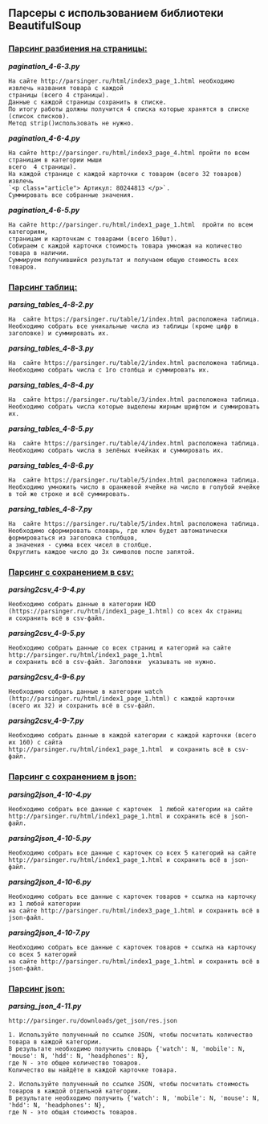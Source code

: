 ## **Парсеры с использованием библиотеки BeautifulSoup**

### <ins>Парсинг разбиения на страницы:</ins>

***pagination_4-6-3.py***

    На сайте http://parsinger.ru/html/index3_page_1.html необходимо извлечь названия товара с каждой 
	страницы (всего 4 страницы).
    Данные с каждой страницы сохранить в списке.
    По итогу работы должны получится 4 списка которые хранятся в списке (список списков).
    Метод strip()использовать не нужно.


***pagination_4-6-4.py***

    На сайте http://parsinger.ru/html/index3_page_4.html пройти по всем страницам в категории мыши 
	всего  4 страницы). 
    На каждой странице с каждой карточки с товаром (всего 32 товаров) извлечь 
	`<p class="article"> Артикул: 80244813 </p>`.
    Суммировать все собранные значения.

***pagination_4-6-5.py***

    На сайте http://parsinger.ru/html/index1_page_1.html  пройти по всем категориям,
	страницам и карточкам с товарами (всего 160шт).
    Собираем с каждой карточки стоимость товара умножая на количество товара в наличии.
    Суммируем получившийся результат и получаем общую стоимость всех товаров.

### <ins>Парсинг таблиц:</ins>

***parsing_tables_4-8-2.py***

    На  сайте https://parsinger.ru/table/1/index.html расположена таблица.
    Необходимо собрать все уникальные числа из таблицы (кроме цифр в заголовке) и суммировать их.

***parsing_tables_4-8-3.py***

    На  сайте https://parsinger.ru/table/2/index.html расположена таблица.
    Необходимо собрать числа с 1го столбца и суммировать их.

***parsing_tables_4-8-4.py***

    На  сайте https://parsinger.ru/table/3/index.html расположена таблица.
    Необходимо собрать числа которые выделены жирным шрифтом и суммировать их.

***parsing_tables_4-8-5.py***

    На  сайте https://parsinger.ru/table/4/index.html расположена таблица.
    Необходимо собрать числа в зелёных ячейках и суммировать их.

***parsing_tables_4-8-6.py***

    На  сайте https://parsinger.ru/table/5/index.html расположена таблица.
    Необходимо умножить число в оранжевой ячейке на число в голубой ячейке в той же строке и всё суммировать.

***parsing_tables_4-8-7.py***

    На  сайте https://parsinger.ru/table/5/index.html расположена таблица.
    Необходимо сформировать словарь, где ключ будет автоматически формироваться из заголовка столбцов,
	а значения - сумма всех чисел в столбце.
    Округлить каждое число до 3х символов после запятой.

### <ins>Парсинг с сохранением в csv:</ins>

***parsing2csv_4-9-4.py***

    Необходимо собрать данные в категории HDD (https://parsinger.ru/html/index1_page_1.html) со всех 4х страниц
	и сохранить всё в csv-файл. 

***parsing2csv_4-9-5.py***

    Необходимо собрать данные со всех страниц и категорий на сайте http://parsinger.ru/html/index1_page_1.html
	и сохранить всё в csv-файл. Заголовки  указывать не нужно.

***parsing2csv_4-9-6.py***

    Необходимо собрать данные в категории watch (http://parsinger.ru/html/index1_page_1.html) c каждой карточки
	(всего их 32) и сохранить всё в csv-файл.

***parsing2csv_4-9-7.py***

    Необходимо собрать данные в каждой категории c каждой карточки (всего их 160) с сайта 
	http://parsinger.ru/html/index1_page_1.html  и сохранить всё в csv-файл.

### <ins>Парсинг с сохранением в json:</ins>

***parsing2json_4-10-4.py***

    Необходимо собрать все данные с карточек  1 любой категории на сайте 
	http://parsinger.ru/html/index1_page_1.html и сохранить всё в json-файл.

***parsing2json_4-10-5.py***

    Необходимо собрать все данные с карточек со всех 5 категорий на сайте 
	http://parsinger.ru/html/index1_page_1.html и сохранить всё в json-файл. 

***parsing2json_4-10-6.py***

    Необходимо собрать все данные с карточек товаров + ссылка на карточку из 1 любой категории
	на сайте http://parsinger.ru/html/index3_page_1.html и сохранить всё в json-файл.

***parsing2json_4-10-7.py***

    Необходимо собрать все данные с карточек товаров + ссылка на карточку со всех 5 категорий
	на сайте http://parsinger.ru/html/index1_page_1.html и сохранить всё в json-файл.

### <ins>Парсинг json:</ins>

***parsing_json_4-11.py***

    http://parsinger.ru/downloads/get_json/res.json
    
    1. Используйте полученный по ссылке JSON, чтобы посчитать количество товара в каждой категории.
    В результате необходимо получить словарь {'watch': N, 'mobile': N, 'mouse': N, 'hdd': N, 'headphones': N},
	где N - это общее количество товаров.
    Количество вы найдёте в каждой карточке товара.
    
    2. Используйте полученный по ссылке JSON, чтобы посчитать стоимость товаров в каждой отдельной категории.
    В результате необходимо получить {'watch': N, 'mobile': N, 'mouse': N, 'hdd': N, 'headphones': N},
	где N - это общая стоимость товаров.

